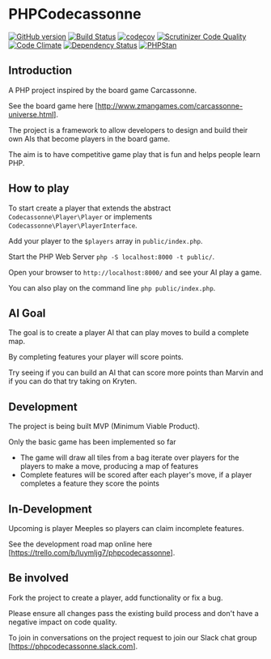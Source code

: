 # PHPCodecassonne
[![GitHub version](https://badge.fury.io/gh/nigelhough%2Fphpcodecassonne.svg)](https://badge.fury.io/gh/nigelhough%2Fphpcodecassonne)
[![Build Status](https://travis-ci.org/nigelhough/phpcodecassonne.svg?branch=master)](https://travis-ci.org/nigelhough/phpcodecassonne)
[![codecov](https://codecov.io/gh/nigelhough/phpcodecassonne/branch/master/graph/badge.svg)](https://codecov.io/gh/nigelhough/phpcodecassonne)
[![Scrutinizer Code Quality](https://scrutinizer-ci.com/g/nigelhough/phpcodecassonne/badges/quality-score.png?b=master)](https://scrutinizer-ci.com/g/nigelhough/phpcodecassonne/?branch=master)
[![Code Climate](https://codeclimate.com/github/nigelhough/phpcodecassonne/badges/gpa.svg)](https://codeclimate.com/github/nigelhough/phpcodecassonne)
[![Dependency Status](https://www.versioneye.com/user/projects/58a6fb71b4d2a20036950dd0/badge.svg?style=flat-square)](https://www.versioneye.com/user/projects/58a6fb71b4d2a20036950dd0)
[![PHPStan](https://img.shields.io/badge/PHPStan-enabled-brightgreen.svg?style=flat)](https://github.com/phpstan/phpstan)

## Introduction
A PHP project inspired by the board game Carcassonne.

See the board game here [http://www.zmangames.com/carcassonne-universe.html].

The project is a framework to allow developers to design and build their own AIs that become players in the board game.

The aim is to have competitive game play that is fun and helps people learn PHP.

## How to play
To start create a player that extends the abstract `Codecassonne\Player\Player` or implements `Codecassonne\Player\PlayerInterface`.

Add your player to the `$players` array in `public/index.php`.

Start the PHP Web Server `php -S localhost:8000 -t public/`.

Open your browser to `http://localhost:8000/` and see your AI play a game.

You can also play on the command line `php public/index.php`.
 
## AI Goal
The goal is to create a player AI that can play moves to build a complete map.

By completing features your player will score points.

Try seeing if you can build an AI that can score more points than Marvin and if you can do that try taking on Kryten.
 
## Development
The project is being built MVP (Minimum Viable Product).

Only the basic game has been implemented so far

* The game will draw all tiles from a bag iterate over players for the players to make a move, producing a map of features
* Complete features will be scored after each player's move, if a player completes a feature they score the points

## In-Development
Upcoming is player Meeples so players can claim incomplete features.

See the development road map online here [https://trello.com/b/IuymIjg7/phpcodecassonne].

## Be involved
Fork the project to create a player, add functionality or fix a bug.

Please ensure all changes pass the existing build process and don't have a negative impact on code quality.

To join in conversations on the project request to join our Slack chat group [https://phpcodecassonne.slack.com].
